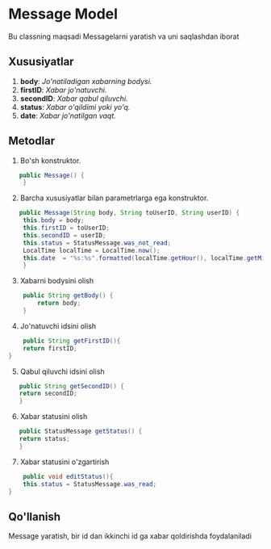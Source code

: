 # Message Model

Bu classning maqsadi Messagelarni yaratish va uni saqlashdan iborat

## Xususiyatlar

1. **body**: *Jo'natiladigan xabarning bodysi.*
2. **firstID**: *Xabar jo'natuvchi.*
3. **secondID**: *Xabar qabul qiluvchi.*
4. **status**: *Xabar o'qildimi yoki yo'q.*
5. **date**: *Xabar jo'natilgan vaqt.*

## Metodlar

1. Bo'sh konstruktor.
```java
   public Message() {
    }
   ```
2. Barcha xususiyatlar bilan parametrlarga ega konstruktor.
```java
   public Message(String body, String toUserID, String userID) {
    this.body = body;
    this.firstID = toUserID;
    this.secondID = userID;
    this.status = StatusMessage.was_not_read;
    LocalTime localTime = LocalTime.now();
    this.date  = "%s:%s".formatted(localTime.getHour(), localTime.getMinute());
    }
   ```
3. Xabarni bodysini olish
```java
    public String getBody() {
        return body;
    }
```
4. Jo'natuvchi idsini olish
```java
    public String getFirstID(){
    return firstID;
}
```
5. Qabul qiluvchi idsini olish
```java
   public String getSecondID() {
   return secondID;
   }
```
6. Xabar statusini olish
```java
   public StatusMessage getStatus() {
   return status;
   }
```
7. Xabar statusini o'zgartirish
```java
    public void editStatus(){
    this.status = StatusMessage.was_read;
}
```

## Qo'llanish
Message yaratish, bir id dan ikkinchi id ga xabar qoldirishda foydalaniladi